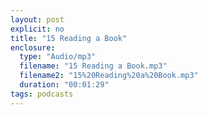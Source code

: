 ```yaml
---
layout: post
explicit: no
title: "15 Reading a Book"
enclosure:
  type: "Audio/mp3"
  filename: "15 Reading a Book.mp3"
  filename2: "15%20Reading%20a%20Book.mp3"
  duration: "00:01:29"
tags: podcasts
---
```


